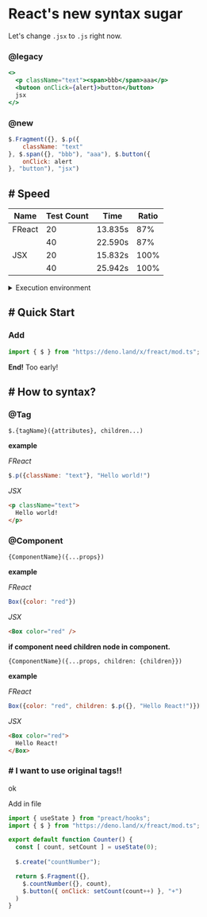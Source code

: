 # React's new syntax sugar

Let's change `.jsx` to `.js` right now.

### @legacy
```jsx
<>
  <p className="text"><span>bbb</span>aaa</p>
  <butoon onClick={alert}>button</button>
  jsx
</>
```

### @new
```js
$.Fragment({}, $.p({
	className: "text"
}, $.span({}, "bbb"), "aaa"), $.button({
	onClick: alert
}, "button"), "jsx")
```

## # Speed
|Name|Test Count|Time|Ratio|
|-|-|-|-|
|FReact|20|13.835s| 87% |
||40|22.590s| 87%|
|JSX|20|15.832s| 100%|
||40|25.942s| 100%|
<details>
<summary>Execution environment</summary>

OS: Ubuntsu(codespaces)  
Runtime: Deno latest(2023 9/1)  
Code: [speed-test/speed.test.js]  
</details>


## # Quick Start

### Add 
```js
import { $ } from "https://deno.land/x/freact/mod.ts";
```

**End!**
Too early!

## # How to syntax?

### @Tag
`$.{tagName}({attributes}, children...)`

**example**

*FReact*
```js
$.p({className: "text"}, "Hello world!")
```

*JSX*
```html
<p className="text">
  Hello world!
</p>
```

### @Component
`{ComponentName}({...props})`

**example**

*FReact*
```js
Box({color: "red"})
```

*JSX*
```html
<Box color="red" />
```


**if component need children node in component.**

`{ComponentName}({...props, children: {children}})`

**example**

*FReact*
```js
Box({color: "red", children: $.p({}, "Hello React!")})
```

*JSX*
```html
<Box color="red">
  Hello React!
</Box>
```

### # I want to use original tags!!

ok

Add in file
```js
import { useState } from "preact/hooks";
import { $ } from "https://deno.land/x/freact/mod.ts";

export default function Counter() {
  const [ count, setCount ] = useState(0);
  
  $.create("countNumber");

  return $.Fragment({}, 
    $.countNumber({}, count),
    $.button({ onClick: setCount(count++) }, "+")
  )
}

```